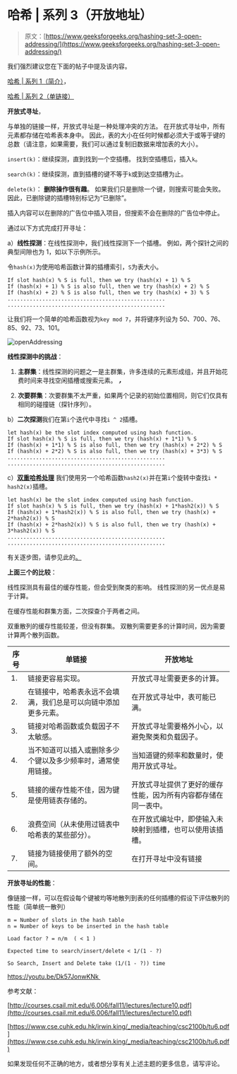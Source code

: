 # 哈希 | 系列 3（开放地址）

> 原文：[https://www.geeksforgeeks.org/hashing-set-3-open-addressing/](https://www.geeksforgeeks.org/hashing-set-3-open-addressing/)

我们强烈建议您在下面的帖子中提及该内容。

[哈希 | 系列 1（简介）](http://quiz.geeksforgeeks.org/hashing-set-1-introduction/)，

[哈希 | 系列 2（单链接）](http://quiz.geeksforgeeks.org/hashing-set-2-separate-chaining/)

**开放式寻址**，

与单独的链接一样，开放式寻址是一种处理冲突的方法。 在开放式寻址中，所有元素都存储在哈希表本身中。 因此，表的大小在任何时候都必须大于或等于键的总数（请注意，如果需要，我们可以通过复制旧数据来增加表的大小）。

`insert(k)`：继续探测，直到找到一个空插槽。 找到空插槽后，插入`k`。

`search(k)`：继续探测，直到插槽的键不等于`k`或到达空插槽为止。

`delete(k)`： **删除操作很有趣**。 如果我们只是删除一个键，则搜索可能会失败。 因此，已删除键的插槽特别标记为“已删除”。

插入内容可以在删除的广告位中插入项目，但搜索不会在删除的广告位中停止。

通过以下方式完成打开寻址：

a）**线性探测**：在线性探测中，我们线性探测下一个插槽。 例如，两个探针之间的典型间隙也为 1，如以下示例所示。

令`hash(x)`为使用哈希函数计算的插槽索引，`S`为表大小。

```
If slot hash(x) % S is full, then we try (hash(x) + 1) % S
If (hash(x) + 1) % S is also full, then we try (hash(x) + 2) % S
If (hash(x) + 2) % S is also full, then we try (hash(x) + 3) % S 
..................................................
..................................................

```

让我们将一个简单的哈希函数视为`key mod 7`，并将键序列设为 50、700、76、85、92、73、101。

![openAddressing](https://media.geeksforgeeks.org/wp-content/cdn-uploads/gq/2015/08/openAddressing1.png)

**线性探测中的挑战**：

1.  **主群集**：线性探测的问题之一是主群集，许多连续的元素形成组，并且开始花费时间来寻找空闲插槽或搜索元素。 ***，***

2.  **次要群集**：次要群集不太严重，如果两个记录的初始位置相同，则它们仅具有相同的碰撞链（探针序列）。

b）**二次探测**我们在第`i`个迭代中寻找`i ^ 2`插槽。

```
let hash(x) be the slot index computed using hash function.  
If slot hash(x) % S is full, then we try (hash(x) + 1*1) % S
If (hash(x) + 1*1) % S is also full, then we try (hash(x) + 2*2) % S
If (hash(x) + 2*2) % S is also full, then we try (hash(x) + 3*3) % S
..................................................
..................................................

```

c）[**双重哈希处理**](https://www.geeksforgeeks.org/double-hashing/) 我们使用另一个哈希函数`hash2(x)`并在第`i`个旋转中查找`i * hash2(x)`插槽。

```
let hash(x) be the slot index computed using hash function.  
If slot hash(x) % S is full, then we try (hash(x) + 1*hash2(x)) % S
If (hash(x) + 1*hash2(x)) % S is also full, then we try (hash(x) + 2*hash2(x)) % S
If (hash(x) + 2*hash2(x)) % S is also full, then we try (hash(x) + 3*hash2(x)) % S
..................................................
..................................................

```

有关逐步图，请参见此的[。](https://www.cse.cuhk.edu.hk/irwin.king/_media/teaching/csc2100b/tu6.pdf)

**上面三个的比较**：

线性探测具有最佳的缓存性能，但会受到聚类的影响。 线性探测的另一优点是易于计算。

在缓存性能和群集方面，二次探查介于两者之间。

双重散列的缓存性能较差，但没有群集。 双散列需要更多的计算时间，因为需要计算两个散列函数。

| 序号 | **单链接** | **开放地址** |
| --- | --- | --- |
| 1. | 链接更容易实现。 | 开放式寻址需要更多的计算。 |
| 2. | 在链接中，哈希表永远不会填满，我们总是可以向链中添加更多元素。 | 在开放式寻址中，表可能已满。 |
| 3. | 链接对哈希函数或负载因子不太敏感。 | 开放式寻址需要格外小心，以避免聚类和负载因子。 |
| 4. | 当不知道可以插入或删除多少个键以及多少频率时，通常使用链接。 | 当知道键的频率和数量时，使用开放式寻址。 |
| 5. | 链接的缓存性能不佳，因为键是使用链表存储的。 | 开放式寻址提供了更好的缓存性能，因为所有内容都存储在同一表中。 |
| 6. | 浪费空间（从未使用过链表中哈希表的某些部分）。 | 在开放式编址中，即使输入未映射到插槽，也可以使用该插槽。 |
| 7. | 链接为链接使用了额外的空间。 | 在打开寻址中没有链接 |

**开放寻址的性能**：

像链接一样，可以在假设每个键被均等地散列到表的任何插槽的假设下评估散列的性能（简单统一散列）

```
m = Number of slots in the hash table
n = Number of keys to be inserted in the hash table

Load factor ? = n/m  ( < 1 )

Expected time to search/insert/delete < 1/(1 - ?) 

So Search, Insert and Delete take (1/(1 - ?)) time

```

https://youtu.be/Dk57JonwKNk 

参考文献：

[http://courses.csail.mit.edu/6.006/fall11/lectures/lecture10.pdf](http://courses.csail.mit.edu/6.006/fall11/lectures/lecture10.pdf)

[https://www.cse.cuhk.edu.hk/irwin.king/_media/teaching/csc2100b/tu6.pdf](https://www.cse.cuhk.edu.hk/irwin.king/_media/teaching/csc2100b/tu6.pdf)

如果发现任何不正确的地方，或者想分享有关上述主题的更多信息，请写评论。

